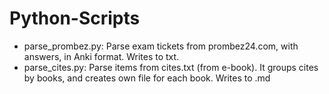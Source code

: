 # Python-Scripts

- parse_prombez.py: Parse exam tickets from prombez24.com, with answers, in Anki format. Writes to txt.
- parse_cites.py: Parse items from cites.txt (from e-book). It groups cites by books, and creates own file for each book. Writes to .md
